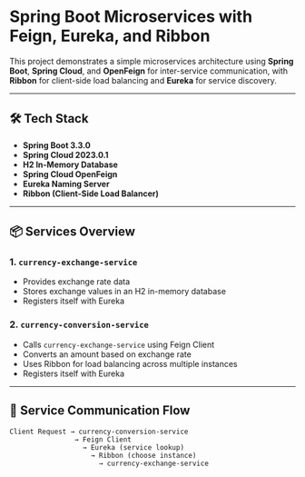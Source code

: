 # Spring Boot Microservices with Feign, Eureka, and Ribbon

This project demonstrates a simple microservices architecture using **Spring Boot**, **Spring Cloud**, and **OpenFeign** for inter-service communication, with **Ribbon** for client-side load balancing and **Eureka** for service discovery.

---

## 🛠 Tech Stack

- **Spring Boot 3.3.0**
- **Spring Cloud 2023.0.1**
- **H2 In-Memory Database**
- **Spring Cloud OpenFeign**
- **Eureka Naming Server**
- **Ribbon (Client-Side Load Balancer)**

---

## 📦 Services Overview

### 1. `currency-exchange-service`
- Provides exchange rate data
- Stores exchange values in an H2 in-memory database
- Registers itself with Eureka

### 2. `currency-conversion-service`
- Calls `currency-exchange-service` using Feign Client
- Converts an amount based on exchange rate
- Uses Ribbon for load balancing across multiple instances
- Registers itself with Eureka

---

## 🧭 Service Communication Flow

```text
Client Request → currency-conversion-service
                → Feign Client
                  → Eureka (service lookup)
                    → Ribbon (choose instance)
                      → currency-exchange-service
